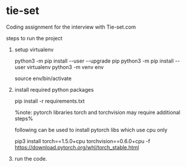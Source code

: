 # tie-set
Coding assignment for the interview with Tie-set.com


steps to run the project

1. setup virtualenv

    python3 -m pip install --user --upgrade pip
    python3 -m pip install --user virtualenv
    python3 -m venv env

    source env/bin/activate

2. install required python packages

    pip install -r requirements.txt

    %note: pytorch libraries torch and torchvision may require additional steps%

    following can be used to install pytorch libs which use cpu only
    
    pip3 install torch==1.5.0+cpu torchvision==0.6.0+cpu -f https://download.pytorch.org/whl/torch_stable.html

3. run the code.
